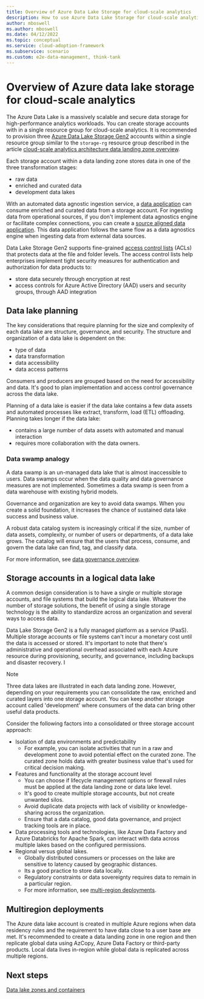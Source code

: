 ```yaml
---
title: Overview of Azure Data Lake Storage for cloud-scale analytics
description: How to use Azure Data Lake Storage for cloud-scale analytics.
author: mboswell
ms.author: mboswell
ms.date: 04/12/2022
ms.topic: conceptual
ms.service: cloud-adoption-framework
ms.subservice: scenario
ms.custom: e2e-data-management, think-tank
---
```


# Overview of Azure data lake storage for cloud-scale analytics

The Azure Data Lake is a massively scalable and secure data storage for high-performance analytics workloads. You can create storage accounts with in a single resource group for cloud-scale analytics. It is recommended to provision three [Azure Data Lake Storage Gen2](/azure/storage/blobs/data-lake-storage-introduction) accounts within a single resource group similar to the `storage-rg` resource group described in the article [cloud-scale analytics architecture data landing zone overview](../architectures/data-landing-zone.md).

Each storage account within a data landing zone stores data in one of the three transformation stages:

- raw data
- enriched and curated data
- development data lakes

With an automated data agnostic ingestion service, a [data application](../architectures/data-landing-zone-data-products.md) can consume enriched and curated data from a storage account. For ingesting data from operational sources, if you don't implement data agnostics engine or facilitate complex connections, you can create a [source aligned data application](../architectures/data-application-source-aligned.md). This data application follows the same flow as a data agnostics engine when ingesting data from external data sources.

Data Lake Storage Gen2 supports fine-grained [access control lists](/azure/storage/blobs/data-lake-storage-access-control) (ACLs) that protects data at the file and folder levels. The access control lists help enterprises implement tight security measures for authentication and authorization for data products to:

- store data securely through encryption at rest
- access controls for Azure Active Directory (AAD) users and security groups, through AAD integration

## Data lake planning

The key considerations that require planning for the size and complexity of each data lake are structure, governance, and security.
The structure and organization of a data lake is dependent on the:

- type of data
- data transformation
- data accessibility
- data access patterns

Consumers and producers are grouped based on the need for accessibility and data. It's good to plan implementation and access control governance across the data lake.

Planning of a data lake is easier if the data lake contains a few data assets and automated processes like extract, transform, load (ETL) offloading. Planning takes longer if the data lake:

- contains a large number of data assets with automated and manual interaction
- requires more collaboration with the data owners.

### Data swamp analogy

A data swamp is an un-managed data lake that is almost inaccessible to users. Data swamps occur when the data quality and data governance measures are not implemented. Sometimes a data swamp is seen from a data warehouse with existing hybrid models.

Governance and organization are key to avoid data swamps. When you create a solid foundation, it increases the chance of sustained data lake success and business value.

A robust data catalog system is increasingly critical if the size, number of data assets, complexity, or number of users or departments, of a data lake grows. The catalog will ensure that the users that process, consume, and govern the data lake can find, tag, and classify data.

For more information, see [data governance overview](../govern.md).

## Storage accounts in a logical data lake

A common design consideration is to have a single or multiple storage accounts, and file systems that build the logical data lake. Whatever the number of storage solutions, the benefit of using a single storage technology is the ability to standardize across an organization and several ways to access data.

Data Lake Storage Gen2 is a fully managed platform as a service (PaaS). Multiple storage accounts or file systems can't incur a monetary cost until the data is accessed or stored. It's important to note that there's administrative and operational overhead associated with each Azure resource during provisioning, security, and governance, including backups and disaster recovery. I

> [!NOTE]
>
> Three data lakes are illustrated in each data landing zone. However, depending on your requirements you can consolidate the raw, enriched and curated layers into one storage account. You can keep another storage account called 'development' where consumers of the data can bring other useful data products.

Consider the following factors into a consolidated or three storage account approach:

- Isolation of data environments and predictability
    - For example, you can isolate activities that run in a raw and development zone to avoid potential effect on the curated zone. The curated zone holds data with greater business value that's used for critical decision making.
- Features and functionality at the storage account level
    - You can choose if lifecycle management options or firewall rules must be applied at the data landing zone or data lake level.
    - It's good to create multiple storage accounts, but not create unwanted silos.
    - Avoid duplicate data projects with lack of visibility or knowledge-sharing across the organization.
    - Ensure that a data catalog, good data governance, and project tracking tools are in place.
- Data processing tools and technologies, like Azure Data Factory and Azure Databricks for Apache Spark, can interact with data across multiple lakes based on the configured permissions.
- Regional versus global lakes.
    - Globally distributed consumers or processes on the lake are sensitive to latency caused by geographic distances.
    - Its a good practice to store data locally.
    - Regulatory constraints or data sovereignty requires data to remain in a particular region.
    - For more information, see [multi-region deployments](#multiregion-deployments).

## Multiregion deployments

The Azure data lake account is created in multiple Azure regions when data residency rules and the requirement to have data close to a user base are met.
It's recommended to create a data landing zone in one region and then replicate global data using AzCopy, Azure Data Factory or third-party products. Local data lives in-region while global data is replicated across multiple regions.

## Next steps

[Data lake zones and containers](./data-lake-zones.md)
